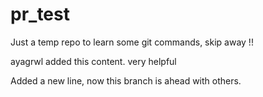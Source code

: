 # pr_test
Just a temp repo to learn some git commands, skip away !!

ayagrwl added this content. very helpful

Added a new line, now this branch is ahead with others.
